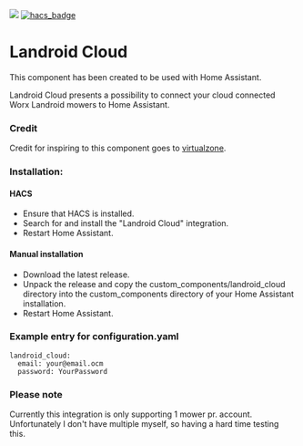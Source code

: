 [![](https://img.shields.io/github/release/mtrab/landroid_cloud/all.svg?style=plastic)](https://github.com/mtrab/landroid_cloud/releases)
[![hacs_badge](https://img.shields.io/badge/HACS-Default-orange.svg?style=plastic)](https://github.com/custom-components/hacs)

# Landroid Cloud

This component has been created to be used with Home Assistant.

Landroid Cloud presents a possibility to connect your cloud connected Worx Landroid mowers to Home Assistant.

### Credit

Credit for inspiring to this component goes to [virtualzone](https://github.com/virtualzone).

### Installation:

#### HACS

- Ensure that HACS is installed.
- Search for and install the "Landroid Cloud" integration.
- Restart Home Assistant.

#### Manual installation

- Download the latest release.
- Unpack the release and copy the custom_components/landroid_cloud directory into the custom_components directory of your Home Assistant installation.
- Restart Home Assistant.

### Example entry for configuration.yaml

```
landroid_cloud:
  email: your@email.ocm
  password: YourPassword
```

### Please note

Currently this integration is only supporting 1 mower pr. account. Unfortunately I don't have multiple myself, so having a hard time testing this.
